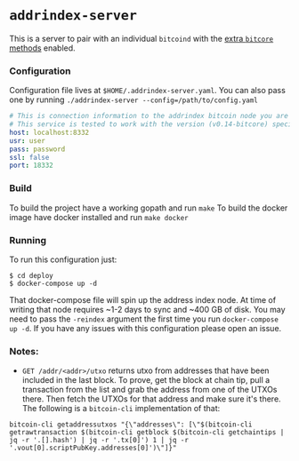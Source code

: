 # `addrindex-server`

This is a server to pair with an individual `bitcoind` with the [extra `bitcore` methods](https://bitcore.io/guides/bitcoin/) enabled.

### Configuration

Configuration file lives at `$HOME/.addrindex-server.yaml`. You can also pass one by running `./addrindex-server --config=/path/to/config.yaml`

```yaml
# This is connection information to the addrindex bitcoin node you are running.
# This service is tested to work with the version (v0.14-bitcore) specified in the docker-compose file
host: localhost:8332
usr: user
pass: password
ssl: false
port: 18332
```

### Build

To build the project have a working gopath and run `make`
To build the docker image have docker installed and run `make docker`

### Running

To run this configuration just:

```
$ cd deploy
$ docker-compose up -d
```

That docker-compose file will spin up the address index node. At time of writing that node requires ~1-2 days to sync and ~400 GB of disk. You may need to pass the `-reindex` argument the first time you run `docker-compose up -d`. If you have any issues with this configuration please open an issue. 

### Notes:

- `GET /addr/<addr>/utxo` returns utxo from addresses that have been included in the last block. To prove, get the block at chain tip, pull a transaction from the list and grab the address from one of the UTXOs there. Then fetch the UTXOs for that address and make sure it's there. The following is a `bitcoin-cli` implementation of that:

```
bitcoin-cli getaddressutxos "{\"addresses\": [\"$(bitcoin-cli getrawtransaction $(bitcoin-cli getblock $(bitcoin-cli getchaintips | jq -r '.[].hash') | jq -r '.tx[0]') 1 | jq -r '.vout[0].scriptPubKey.addresses[0]')\"]}"
```
